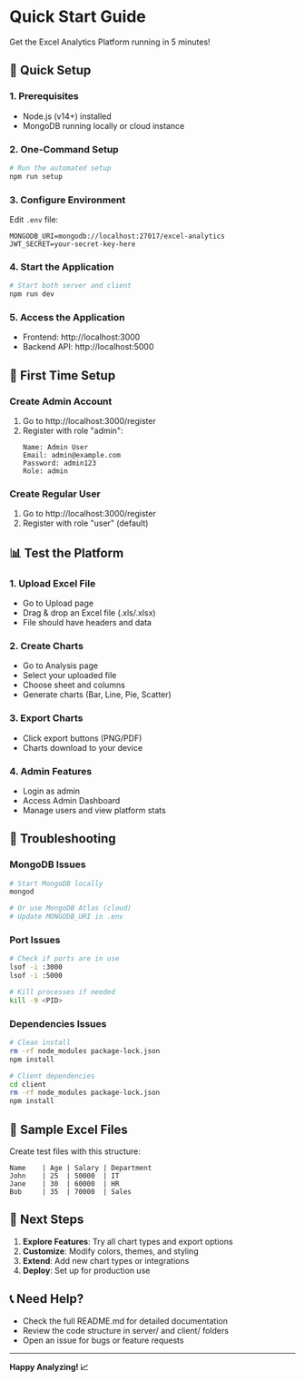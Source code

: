 # Quick Start Guide

Get the Excel Analytics Platform running in 5 minutes!

## 🚀 Quick Setup

### 1. Prerequisites
- Node.js (v14+) installed
- MongoDB running locally or cloud instance

### 2. One-Command Setup
```bash
# Run the automated setup
npm run setup
```

### 3. Configure Environment
Edit `.env` file:
```env
MONGODB_URI=mongodb://localhost:27017/excel-analytics
JWT_SECRET=your-secret-key-here
```

### 4. Start the Application
```bash
# Start both server and client
npm run dev
```

### 5. Access the Application
- Frontend: http://localhost:3000
- Backend API: http://localhost:5000

## 👤 First Time Setup

### Create Admin Account
1. Go to http://localhost:3000/register
2. Register with role "admin":
   ```
   Name: Admin User
   Email: admin@example.com
   Password: admin123
   Role: admin
   ```

### Create Regular User
1. Go to http://localhost:3000/register
2. Register with role "user" (default)

## 📊 Test the Platform

### 1. Upload Excel File
- Go to Upload page
- Drag & drop an Excel file (.xls/.xlsx)
- File should have headers and data

### 2. Create Charts
- Go to Analysis page
- Select your uploaded file
- Choose sheet and columns
- Generate charts (Bar, Line, Pie, Scatter)

### 3. Export Charts
- Click export buttons (PNG/PDF)
- Charts download to your device

### 4. Admin Features
- Login as admin
- Access Admin Dashboard
- Manage users and view platform stats

## 🔧 Troubleshooting

### MongoDB Issues
```bash
# Start MongoDB locally
mongod

# Or use MongoDB Atlas (cloud)
# Update MONGODB_URI in .env
```

### Port Issues
```bash
# Check if ports are in use
lsof -i :3000
lsof -i :5000

# Kill processes if needed
kill -9 <PID>
```

### Dependencies Issues
```bash
# Clean install
rm -rf node_modules package-lock.json
npm install

# Client dependencies
cd client
rm -rf node_modules package-lock.json
npm install
```

## 📁 Sample Excel Files

Create test files with this structure:
```
Name    | Age | Salary | Department
John    | 25  | 50000  | IT
Jane    | 30  | 60000  | HR
Bob     | 35  | 70000  | Sales
```

## 🎯 Next Steps

1. **Explore Features**: Try all chart types and export options
2. **Customize**: Modify colors, themes, and styling
3. **Extend**: Add new chart types or integrations
4. **Deploy**: Set up for production use

## 📞 Need Help?

- Check the full README.md for detailed documentation
- Review the code structure in server/ and client/ folders
- Open an issue for bugs or feature requests

---

**Happy Analyzing! 📈** 